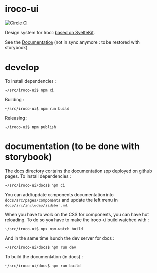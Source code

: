# iroco-ui

[![Circle CI](https://circleci.com/gh/iroco-co/iroco-ui.png?circle-token=218e3654fb138427bb709b068ed847b58f8d4ac7&style=svg)](https://app.circleci.com/pipelines/github/iroco-co/iroco-ui)

Design system for Iroco [based on SvelteKit](https://kit.svelte.dev/docs/packaging).

See the [Documentation](https://iroco-co.github.io/iroco-ui/) (not in sync anymore : to be restored with storybook)

# develop

To install dependencies :

```shell
~/src/iroco-ui$ npm ci
```

Building :

```shell
~/src/iroco-ui$ npm run build
```

Releasing :

```shell
~/iroco-ui$ npm publish
```

# documentation (to be done with storybook)

The docs directory contains the documentation app deployed on github pages. To install dependencies :

```shell
~/src/iroco-ui/docs$ npm ci
```

You can add/update components documentation into `docs/src/pages/components` and update the left menu in `docs/src/includes/sidebar.md`.

When you have to work on the CSS for components, you can have hot reloading. To do so you have to make the iroco-ui build watched with :

```shell
~/src/iroco-ui$ npx npm-watch build
```

And in the same time launch the dev server for docs :

```shell
~/src/iroco-ui/docs$ npm run dev
```

To build the documentation (in docs) :

```shell
~/src/iroco-ui/docs$ npm run build
```

